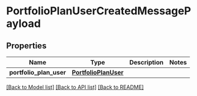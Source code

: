 # PortfolioPlanUserCreatedMessagePayload

## Properties
Name | Type | Description | Notes
------------ | ------------- | ------------- | -------------
**portfolio_plan_user** | [**PortfolioPlanUser**](PortfolioPlanUser.md) |  | 

[[Back to Model list]](../README.md#documentation-for-models) [[Back to API list]](../README.md#documentation-for-api-endpoints) [[Back to README]](../README.md)


